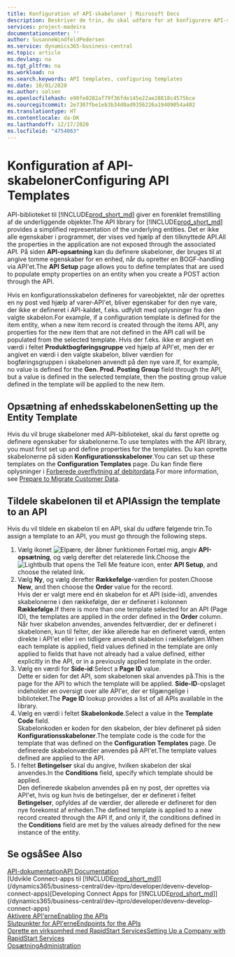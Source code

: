 ```yaml
---
title: Konfiguration af API-skabeloner | Microsoft Docs
description: Beskriver de trin, du skal udføre for at konfigurere API-skabeloner til Dynamics 365 Business Central.
services: project-madeira
documentationcenter: ''
author: SusanneWindfeldPedersen
ms.service: dynamics365-business-central
ms.topic: article
ms.devlang: na
ms.tgt_pltfrm: na
ms.workload: na
ms.search.keywords: API templates, configuring templates
ms.date: 10/01/2020
ms.author: solsen
ms.openlocfilehash: e90fe0282af79f36fde145e22ae28818c4575bce
ms.sourcegitcommit: 2e7307fbe1eb3b34d0ad9356226a19409054a402
ms.translationtype: HT
ms.contentlocale: da-DK
ms.lasthandoff: 12/17/2020
ms.locfileid: "4754063"
---
```

# <a name="configuring-api-templates"></a><span data-ttu-id="13bec-103">Konfiguration af API-skabeloner</span><span class="sxs-lookup"><span data-stu-id="13bec-103">Configuring API Templates</span></span>
<span data-ttu-id="13bec-104">API-biblioteket til [!INCLUDE[prod_short_md](includes/prod_short.md)] giver en forenklet fremstilling af de underliggende objekter.</span><span class="sxs-lookup"><span data-stu-id="13bec-104">The API library for [!INCLUDE[prod_short_md](includes/prod_short.md)] provides a simplified representation of the underlying entities.</span></span> <span data-ttu-id="13bec-105">Det er ikke alle egenskaber i programmet, der vises ved hjælp af den tilknyttede API.</span><span class="sxs-lookup"><span data-stu-id="13bec-105">All the properties in the application are not exposed through the associated API.</span></span> <span data-ttu-id="13bec-106">På siden **API-opsætning** kan du definere skabeloner, der bruges til at angive tomme egenskaber for en enhed, når du opretter en BOGF-handling via API'et.</span><span class="sxs-lookup"><span data-stu-id="13bec-106">The **API Setup** page allows you to define templates that are used to populate empty properties on an entity when you create a POST action through the API.</span></span> 

<span data-ttu-id="13bec-107">Hvis en konfigurationsskabelon defineres for vareobjektet, når der oprettes en ny post ved hjælp af varer-API'et, bliver egenskaber for den nye vare, der ikke er defineret i API-kaldet, f.eks. udfyldt med oplysninger fra den valgte skabelon.</span><span class="sxs-lookup"><span data-stu-id="13bec-107">For example, if a configuration template is defined for the item entity, when a new item record is created through the items API, any properties for the new item that are not defined in the API call will be populated from the selected template.</span></span> <span data-ttu-id="13bec-108">Hvis der f.eks. ikke er angivet en værdi i feltet **Produktbogføringsgruppe** ved hjælp af API'et, men der er angivet en værdi i den valgte skabelon, bliver værdien for bogføringsgruppen i skabelonen anvendt på den nye vare.</span><span class="sxs-lookup"><span data-stu-id="13bec-108">If, for example, no value is defined for the **Gen. Prod. Posting Group** field through the API, but a value is defined in the selected template, then the posting group value defined in the template will be applied to the new item.</span></span> 

## <a name="setting-up-the-entity-template"></a><span data-ttu-id="13bec-109">Opsætning af enhedsskabelonen</span><span class="sxs-lookup"><span data-stu-id="13bec-109">Setting up the Entity Template</span></span>
<span data-ttu-id="13bec-110">Hvis du vil bruge skabeloner med API-biblioteket, skal du først oprette og definere egenskaber for skabelonerne.</span><span class="sxs-lookup"><span data-stu-id="13bec-110">To use templates with the API library, you must first set up and define properties for the templates.</span></span> <span data-ttu-id="13bec-111">Du kan oprette skabelonerne på siden **Konfigurationsskabeloner**.</span><span class="sxs-lookup"><span data-stu-id="13bec-111">You can set up these templates on the **Configuration Templates** page.</span></span> <span data-ttu-id="13bec-112">Du kan finde flere oplysninger i [Forberede overflytning af debitordata](admin-use-templates-to-prepare-customer-data-for-migration.md).</span><span class="sxs-lookup"><span data-stu-id="13bec-112">For more information, see [Prepare to Migrate Customer Data](admin-use-templates-to-prepare-customer-data-for-migration.md).</span></span> 

## <a name="assign-the-template-to-an-api"></a><span data-ttu-id="13bec-113">Tildele skabelonen til et API</span><span class="sxs-lookup"><span data-stu-id="13bec-113">Assign the template to an API</span></span>

<span data-ttu-id="13bec-114">Hvis du vil tildele en skabelon til en API, skal du udføre følgende trin.</span><span class="sxs-lookup"><span data-stu-id="13bec-114">To assign a template to an API, you must go through the following steps.</span></span>

1. <span data-ttu-id="13bec-115">Vælg ikonet ![Elpære, der åbner funktionen Fortæl mig](media/ui-search/search_small.png "Fortæl mig, hvad du vil foretage dig"), angiv **API-opsætning**, og vælg derefter det relaterede link.</span><span class="sxs-lookup"><span data-stu-id="13bec-115">Choose the ![Lightbulb that opens the Tell Me feature](media/ui-search/search_small.png "Tell me what you want to do") icon, enter **API Setup**, and choose the related link.</span></span>
2. <span data-ttu-id="13bec-116">Vælg **Ny**, og vælg derefter **Rækkefølge**-værdien for posten.</span><span class="sxs-lookup"><span data-stu-id="13bec-116">Choose **New**, and then choose the **Order** value for the record.</span></span>  
<span data-ttu-id="13bec-117">Hvis der er valgt mere end én skabelon for et API (side-id), anvendes skabelonerne i den rækkefølge, der er defineret i kolonnen **Rækkefølge**.</span><span class="sxs-lookup"><span data-stu-id="13bec-117">If there is more than one template selected for an API (Page ID), the templates are applied in the order defined in the **Order** column.</span></span>   
<span data-ttu-id="13bec-118">Når hver skabelon anvendes, anvendes feltværdier, der er defineret i skabelonen, kun til felter, der ikke allerede har en defineret værdi, enten direkte i API'et eller i en tidligere anvendt skabelon i rækkefølgen.</span><span class="sxs-lookup"><span data-stu-id="13bec-118">When each template is applied, field values defined in the template are only applied to fields that have not already had a value defined, either explicitly in the API, or in a previously applied template in the order.</span></span> 
3. <span data-ttu-id="13bec-119">Vælg en værdi for **Side-id**:</span><span class="sxs-lookup"><span data-stu-id="13bec-119">Select a **Page ID** value.</span></span>  
<span data-ttu-id="13bec-120">Dette er siden for det API, som skabelonen skal anvendes på.</span><span class="sxs-lookup"><span data-stu-id="13bec-120">This is the page for the API to which the template will be applied.</span></span> <span data-ttu-id="13bec-121">**Side-ID**-opslaget indeholder en oversigt over alle API'er, der er tilgængelige i biblioteket.</span><span class="sxs-lookup"><span data-stu-id="13bec-121">The **Page ID** lookup provides a list of all APIs available in the library.</span></span>
4. <span data-ttu-id="13bec-122">Vælg en værdi i feltet **Skabelonkode**.</span><span class="sxs-lookup"><span data-stu-id="13bec-122">Select a value in the **Template Code** field.</span></span>  
<span data-ttu-id="13bec-123">Skabelonkoden er koden for den skabelon, der blev defineret på siden **Konfigurationsskabeloner**.</span><span class="sxs-lookup"><span data-stu-id="13bec-123">The template code is the code for the template that was defined on the **Configuration Templates** page.</span></span> <span data-ttu-id="13bec-124">De definerede skabelonværdier anvendes på API'et.</span><span class="sxs-lookup"><span data-stu-id="13bec-124">The template values defined are applied to the API.</span></span> 
5. <span data-ttu-id="13bec-125">I feltet **Betingelser** skal du angive, hvilken skabelon der skal anvendes.</span><span class="sxs-lookup"><span data-stu-id="13bec-125">In the **Conditions** field, specify which template should be applied.</span></span>  
<span data-ttu-id="13bec-126">Den definerede skabelon anvendes på en ny post, der oprettes via API'et, hvis og kun hvis de betingelser, der er defineret i feltet **Betingelser**, opfyldes af de værdier, der allerede er defineret for den nye forekomst af enheden.</span><span class="sxs-lookup"><span data-stu-id="13bec-126">The defined template is applied to a new record created through the API if, and only if, the conditions defined in the **Conditions** field are met by the values already defined for the new instance of the entity.</span></span>

## <a name="see-also"></a><span data-ttu-id="13bec-127">Se også</span><span class="sxs-lookup"><span data-stu-id="13bec-127">See Also</span></span>
[<span data-ttu-id="13bec-128">API-dokumentation</span><span class="sxs-lookup"><span data-stu-id="13bec-128">API Documentation</span></span>](/dynamics-nav/fin-graph)  
<span data-ttu-id="13bec-129">[Udvikle Connect-apps til [!INCLUDE[prod_short_md](includes/prod_short.md)]](/dynamics365/business-central/dev-itpro/developer/devenv-develop-connect-apps)</span><span class="sxs-lookup"><span data-stu-id="13bec-129">[Developing Connect Apps for [!INCLUDE[prod_short_md](includes/prod_short.md)]](/dynamics365/business-central/dev-itpro/developer/devenv-develop-connect-apps)</span></span>  
[<span data-ttu-id="13bec-130">Aktivere API'erne</span><span class="sxs-lookup"><span data-stu-id="13bec-130">Enabling the APIs</span></span>](/dynamics-nav/enabling-apis-for-dynamics-nav)  
[<span data-ttu-id="13bec-131">Slutpunkter for API'erne</span><span class="sxs-lookup"><span data-stu-id="13bec-131">Endpoints for the APIs</span></span>](/dynamics-nav/endpoints-apis-for-dynamics)  
[<span data-ttu-id="13bec-132">Oprette en virksomhed med RapidStart Services</span><span class="sxs-lookup"><span data-stu-id="13bec-132">Setting Up a Company with RapidStart Services</span></span>](admin-set-up-a-company-with-rapidstart.md)  
[<span data-ttu-id="13bec-133">Opsætning</span><span class="sxs-lookup"><span data-stu-id="13bec-133">Administration</span></span>](admin-setup-and-administration.md)